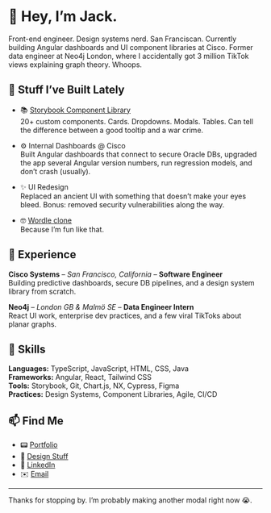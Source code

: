 # 👋 Hey, I’m Jack.

Front-end engineer. Design systems nerd.  San Franciscan. Currently building Angular dashboards and UI component libraries at Cisco. Former data engineer at Neo4j London, where I accidentally got 3 million TikTok views explaining graph theory. Whoops.

<!-- I build sleek, accessible user interfaces that make devs and designers breathe easier. If you're into scalable components, clean layouts, and some spicy Tailwind, we’re gonna get along.

## 🛠 What I Actually Do

- Build reusable UI components in **Angular**, **React**, and **Storybook**
- Refactor confusing front-end messes into clean, scalable systems
- Design beautiful, responsive UIs (bonus points if I get to delete CSS)
- Translate Figma into real life with pixel-perfect execution
- Tell the difference between a good tooltip and a war crime -->

## 🧪 Stuff I’ve Built Lately

- 📚 [Storybook Component Library](https://slooops.github.io/asdf/storybook-static/)  
  20+ custom components. Cards. Dropdowns. Modals. Tables. Can tell the difference between a good tooltip and a war crime.

- ⚙️ Internal Dashboards @ Cisco  
  Built Angular dashboards that connect to secure Oracle DBs, upgraded the app several Angular version numbers, run regression models, and don’t crash (usually).

- ✨ UI Redesign  
  Replaced an ancient UI with something that doesn’t make your eyes bleed. Bonus: removed security vulnerabilities along the way.

- 🤓 [Wordle clone](https://wordle.jaxks.co)  
  Because I’m fun like that.

## 💼 Experience

**Cisco Systems** – _San Francisco, California_ – **Software Engineer**  
Building predictive dashboards, secure DB pipelines, and a design system library from scratch.

**Neo4j** – _London GB & Malmö SE_ – **Data Engineer Intern**  
React UI work, enterprise dev practices, and a few viral TikToks about planar graphs.

## 🧠 Skills

**Languages:** TypeScript, JavaScript, HTML, CSS, Java  
**Frameworks:** Angular, React, Tailwind CSS  
**Tools:** Storybook, Git, Chart.js, NX, Cypress, Figma  
**Practices:** Design Systems, Component Libraries, Agile, CI/CD

## 📫 Find Me

- 📟 [Portfolio](https://slooops.github.io)
- 🎨 [Design Stuff](https://jaxks.co)
- 💼 [LinkedIn](https://www.linkedin.com/in/jack-sloop/)
- ✉️ [Email](mailto:jacobsloop@gmail.com)
<!-- - 🧠 [Resume](https://jaxks.co/Resume.pdf) -->

---

Thanks for stopping by. I’m probably making another modal right now 😭.




<!---
slooops/slooops is a ✨ special ✨ repository because its `README.md` (this file) appears on your GitHub profile.
You can click the Preview link to take a look at your changes.
--->

